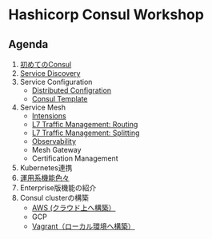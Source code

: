 # Hashicorp Consul Workshop

## Agenda

1. [初めてのConsul](contents/hello-consul.md)
1. [Service Discovery](contents/srd.md)
1. Service Configuration
	* [Distributed Configration](contents/distributed-config.md)
	* [Consul Template](contents/scf.md)
1. Service Mesh
	* [Intensions](contents/intentions.md)
	* [L7 Traffic Management: Routing](contents/l7-routing.md)
	* [L7 Traffic Management: Splitting](contents/l7-splitting.md)
	* [Observability](contents/observability.md)
	* Mesh Gateway
	* Certification Management
1. Kubernetes連携
1. [運用系機能色々](contents/utilities.md)
1. Enterprise版機能の紹介
1. Consul clusterの構築
	* [AWS (クラウド上へ構築）](assets/cluster_setup/aws/README.md)
	* GCP
	* [Vagrant（ローカル環境へ構築）](assets/cluster_setup/vagrant/README.md)
